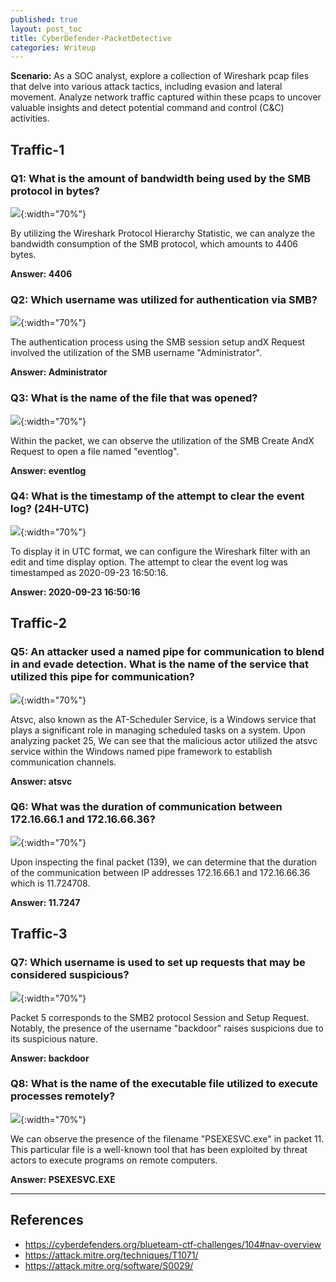 ```yaml
---
published: true
layout: post_toc
title: CyberDefender-PacketDetective
categories: Writeup
---
```


**Scenario:**
As a SOC analyst, explore a collection of Wireshark pcap files that delve into various attack tactics, including evasion and lateral movement. Analyze network traffic captured within these pcaps to uncover valuable insights and detect potential command and control (C&C) activities.

## Traffic-1
### Q1: What is the amount of bandwidth being used by the SMB protocol in bytes?

![]({{site.baseurl}}/assets/img/2023-05-23-CyberDefender-PacketDetective-9.png){:width="70%"}

By utilizing the Wireshark Protocol Hierarchy Statistic, we can analyze the bandwidth consumption of the SMB protocol, which amounts to 4406 bytes.

**Answer: 4406**

### Q2: Which username was utilized for authentication via SMB?

![]({{site.baseurl}}/assets/img/2023-05-23-CyberDefender-PacketDetective.png){:width="70%"}

The authentication process using the SMB session setup andX Request involved the utilization of the SMB username "Administrator".

**Answer: Administrator**

### Q3: What is the name of the file that was opened?

![]({{site.baseurl}}/assets/img/2023-05-23-CyberDefender-PacketDetective-10.png){:width="70%"}

Within the packet, we can observe the utilization of the SMB Create AndX Request to open a file named "eventlog".

**Answer: eventlog**

### Q4: What is the timestamp of the attempt to clear the event log? (24H-UTC)

![]({{site.baseurl}}/assets/img/2023-05-23-CyberDefender-PacketDetective-11.png){:width="70%"}

To display it in UTC format, we can configure the Wireshark filter with an edit and time display option. 
The attempt to clear the event log was timestamped as 2020-09-23 16:50:16.

**Answer: 2020-09-23 16:50:16**

## Traffic-2 
### Q5: An attacker used a named pipe for communication to blend in and evade detection. What is the name of the service that utilized this pipe for communication?

![]({{site.baseurl}}/assets/img/2023-05-23-CyberDefender-PacketDetective-12.png){:width="70%"}

Atsvc, also known as the AT-Scheduler Service, is a Windows service that plays a significant role in managing scheduled tasks on a system. Upon analyzing packet 25, We can see that the malicious actor utilized the atsvc service within the Windows named pipe framework to establish communication channels. 

**Answer: atsvc**

### Q6: What was the duration of communication between 172.16.66.1 and 172.16.66.36?

![]({{site.baseurl}}/assets/img/2023-05-23-CyberDefender-PacketDetective-13.png){:width="70%"}

Upon inspecting the final packet (139), we can determine that the duration of the communication between IP addresses 172.16.66.1 and 172.16.66.36 which is 11.724708.

**Answer: 11.7247**

## Traffic-3 
### Q7: Which username is used to set up requests that may be considered suspicious?

![]({{site.baseurl}}/assets/img/2023-05-23-CyberDefender-PacketDetective-14.png){:width="70%"}

Packet 5 corresponds to the SMB2 protocol Session and Setup Request. Notably, the presence of the username "backdoor" raises suspicions due to its suspicious nature.

**Answer: backdoor**

### Q8: What is the name of the executable file utilized to execute processes remotely?

![]({{site.baseurl}}/assets/img/2023-05-23-CyberDefender-PacketDetective-15.png){:width="70%"}

We can observe the presence of the filename "PSEXESVC.exe" in packet 11. This particular file is a well-known tool that has been exploited by threat actors to execute programs on remote computers.

**Answer: PSEXESVC.EXE**

--- 
## References
- https://cyberdefenders.org/blueteam-ctf-challenges/104#nav-overview
- https://attack.mitre.org/techniques/T1071/
- https://attack.mitre.org/software/S0029/ 
